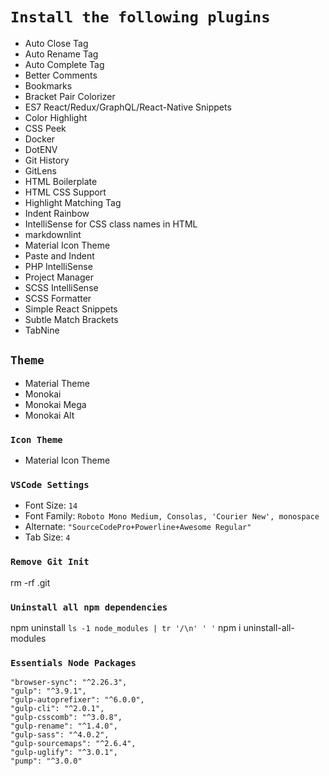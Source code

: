 # `Install the following plugins`

* Auto Close Tag
* Auto Rename Tag
* Auto Complete Tag
* Better Comments
* Bookmarks
* Bracket Pair Colorizer
* ES7 React/Redux/GraphQL/React-Native Snippets
* Color Highlight
* CSS Peek
* Docker
* DotENV
* Git History
* GitLens
* HTML Boilerplate
* HTML CSS Support
* Highlight Matching Tag
* Indent Rainbow
* IntelliSense for CSS class names in HTML
* markdownlint
* Material Icon Theme
* Paste and Indent
* PHP IntelliSense
* Project Manager
* SCSS IntelliSense
* SCSS Formatter
* Simple React Snippets
* Subtle Match Brackets
* TabNine

## `Theme`

* Material Theme
* Monokai
* Monokai Mega
* Monokai Alt

### `Icon Theme`

* Material Icon Theme

### `VSCode Settings`

* Font Size: `14`
* Font Family: `Roboto Mono Medium, Consolas, 'Courier New', monospace`
* Alternate: `"SourceCodePro+Powerline+Awesome Regular"`
* Tab Size: `4`

### `Remove Git Init`

rm -rf .git

### `Uninstall all npm dependencies`

npm uninstall `ls -1 node_modules | tr '/\n' ' '`
npm i uninstall-all-modules

### `Essentials Node Packages`

    "browser-sync": "^2.26.3",
    "gulp": "^3.9.1",
    "gulp-autoprefixer": "^6.0.0",
    "gulp-cli": "^2.0.1",
    "gulp-csscomb": "^3.0.8",
    "gulp-rename": "^1.4.0",
    "gulp-sass": "^4.0.2",
    "gulp-sourcemaps": "^2.6.4",
    "gulp-uglify": "^3.0.1",
    "pump": "^3.0.0"
